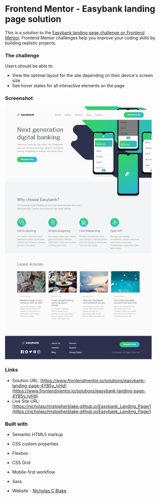 # Frontend Mentor - Easybank landing page solution
This is a solution to the [Easybank landing page challenge on Frontend Mentor](https://www.frontendmentor.io/challenges/easybank-landing-page-WaUhkoDN). Frontend Mentor challenges help you improve your coding skills by building realistic projects. 

### The challenge
Users should be able to:
- View the optimal layout for the site depending on their device's screen size
- See hover states for all interactive elements on the page

### Screenshot
![](./screenshot.jpeg)

### Links
- Solution URL: [https://www.frontendmentor.io/solutions/easybank-landing-page-4YB5y_lyHd](https://www.frontendmentor.io/solutions/easybank-landing-page-4YB5y_lyHd)
- Live Site URL: [https://nicholaschristopherblake.github.io/Easybank_Landing_Page/](https://nicholaschristopherblake.github.io/Easybank_Landing_Page/)

### Built with
- Semantic HTML5 markup
- CSS custom properties
- Flexbox
- CSS Grid
- Mobile-first workflow
- Sass

- Website - [Nicholas C Blake](https://github.com/NicholasChristopherBlake).
